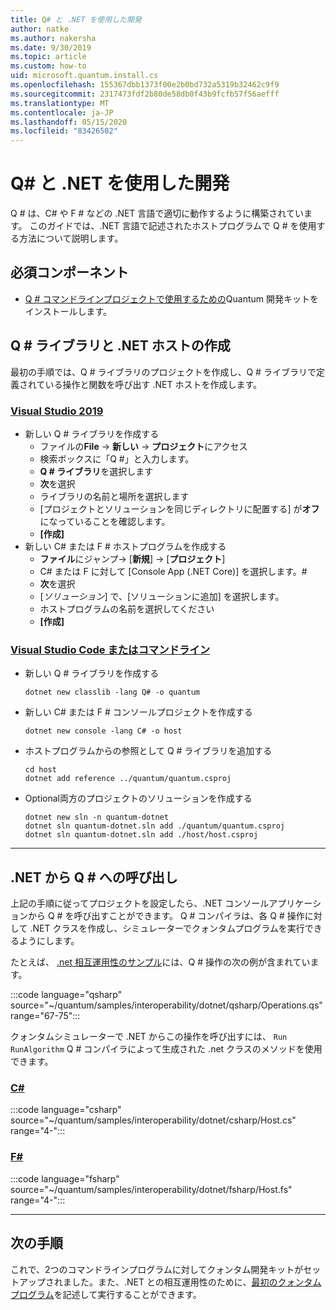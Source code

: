 ```yaml
---
title: Q# と .NET を使用した開発
author: natke
ms.author: nakersha
ms.date: 9/30/2019
ms.topic: article
ms.custom: how-to
uid: microsoft.quantum.install.cs
ms.openlocfilehash: 155367dbb1373f00e2b0bd732a5319b32462c9f9
ms.sourcegitcommit: 2317473fdf2b80de58db0f43b9fcfb57f56aefff
ms.translationtype: MT
ms.contentlocale: ja-JP
ms.lasthandoff: 05/15/2020
ms.locfileid: "83426502"
---
```

# <a name="develop-with-q-and-net"></a>Q# と .NET を使用した開発

Q # は、C# や F # などの .NET 言語で適切に動作するように構築されています。
このガイドでは、.NET 言語で記述されたホストプログラムで Q # を使用する方法について説明します。

## <a name="prerequisites"></a>必須コンポーネント

- [Q # コマンドラインプロジェクトで使用するための](xref:microsoft.quantum.install.standalone)Quantum 開発キットをインストールします。

## <a name="creating-a-q-library-and-a-net-host"></a>Q # ライブラリと .NET ホストの作成

最初の手順では、Q # ライブラリのプロジェクトを作成し、Q # ライブラリで定義されている操作と関数を呼び出す .NET ホストを作成します。

### <a name="visual-studio-2019"></a>[Visual Studio 2019](#tab/tabid-vs2019)

- 新しい Q # ライブラリを作成する
  - ファイルの**File**  ->  **新しい**  ->  **プロジェクト**にアクセス
  - 検索ボックスに「Q #」と入力します。
  - **Q # ライブラリ**を選択します
  - **次**を選択
  - ライブラリの名前と場所を選択します
  - [プロジェクトとソリューションを同じディレクトリに配置する] が**オフ**になっていることを確認します。
  - **[作成]**
- 新しい C# または F # ホストプログラムを作成する
  - **ファイル**にジャンプ→ [**新規**] → [**プロジェクト**]
  - C# または F に対して [Console App (.NET Core)] を選択します。#
  - **次**を選択
  - [*ソリューション*] で、[ソリューションに追加] を選択します。
  - ホストプログラムの名前を選択してください
  - **[作成]**

### <a name="visual-studio-code-or-command-line"></a>[Visual Studio Code またはコマンドライン](#tab/tabid-cmdline)

- 新しい Q # ライブラリを作成する

  ```dotnetcli
  dotnet new classlib -lang Q# -o quantum
  ```

- 新しい C# または F # コンソールプロジェクトを作成する

  ```dotnetcli
  dotnet new console -lang C# -o host  
  ```

- ホストプログラムからの参照として Q # ライブラリを追加する

  ```dotnetcli
  cd host
  dotnet add reference ../quantum/quantum.csproj
  ```

- Optional両方のプロジェクトのソリューションを作成する

  ```dotnetcli
  dotnet new sln -n quantum-dotnet
  dotnet sln quantum-dotnet.sln add ./quantum/quantum.csproj
  dotnet sln quantum-dotnet.sln add ./host/host.csproj
  ```

***

## <a name="calling-into-q-from-net"></a>.NET から Q # への呼び出し

上記の手順に従ってプロジェクトを設定したら、.NET コンソールアプリケーションから Q # を呼び出すことができます。
Q # コンパイラは、各 Q # 操作に対して .NET クラスを作成し、シミュレーターでクォンタムプログラムを実行できるようにします。

たとえば、 [.net 相互運用性のサンプル](https://github.com/microsoft/Quantum/tree/master/samples/interoperability/dotnet)には、Q # 操作の次の例が含まれています。

:::code language="qsharp" source="~/quantum/samples/interoperability/dotnet/qsharp/Operations.qs" range="67-75":::

クォンタムシミュレーターで .NET からこの操作を呼び出すには、 `Run` `RunAlgorithm` Q # コンパイラによって生成された .net クラスのメソッドを使用できます。

### <a name="c"></a>[C#](#tab/tabid-csharp)

:::code language="csharp" source="~/quantum/samples/interoperability/dotnet/csharp/Host.cs" range="4-":::

### <a name="f"></a>[F#](#tab/tabid-fsharp)

:::code language="fsharp" source="~/quantum/samples/interoperability/dotnet/fsharp/Host.fs" range="4-":::

***
    
## <a name="next-steps"></a>次の手順

これで、2つのコマンドラインプログラムに対してクォンタム開発キットがセットアップされました。また、.NET との相互運用性のために、[最初のクォンタムプログラム](xref:microsoft.quantum.quickstarts.qrng)を記述して実行することができます。
